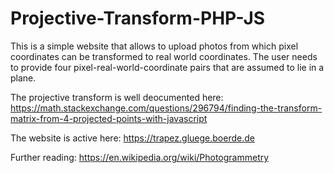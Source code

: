 # Projective-Transform-PHP-JS

This is a simple website that allows to upload photos from which pixel 
coordinates can be transformed to real world coordinates. The user needs 
to provide four pixel-real-world-coordinate pairs that are assumed to 
lie in a plane.

The projective transform is well deocumented here:
https://math.stackexchange.com/questions/296794/finding-the-transform-matrix-from-4-projected-points-with-javascript

The website is active here:
https://trapez.gluege.boerde.de

Further reading:
https://en.wikipedia.org/wiki/Photogrammetry

